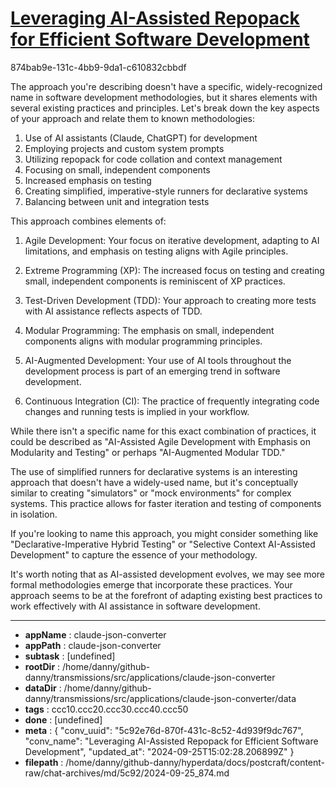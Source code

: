 # [Leveraging AI-Assisted Repopack for Efficient Software Development](https://claude.ai/chat/5c92e76d-870f-431c-8c52-4d939f9dc767)

874bab9e-131c-4bb9-9da1-c610832cbbdf

 The approach you're describing doesn't have a specific, widely-recognized name in software development methodologies, but it shares elements with several existing practices and principles. Let's break down the key aspects of your approach and relate them to known methodologies:

1. Use of AI assistants (Claude, ChatGPT) for development
2. Employing projects and custom system prompts
3. Utilizing repopack for code collation and context management
4. Focusing on small, independent components
5. Increased emphasis on testing
6. Creating simplified, imperative-style runners for declarative systems
7. Balancing between unit and integration tests

This approach combines elements of:

1. Agile Development: Your focus on iterative development, adapting to AI limitations, and emphasis on testing aligns with Agile principles.

2. Extreme Programming (XP): The increased focus on testing and creating small, independent components is reminiscent of XP practices.

3. Test-Driven Development (TDD): Your approach to creating more tests with AI assistance reflects aspects of TDD.

4. Modular Programming: The emphasis on small, independent components aligns with modular programming principles.

5. AI-Augmented Development: Your use of AI tools throughout the development process is part of an emerging trend in software development.

6. Continuous Integration (CI): The practice of frequently integrating code changes and running tests is implied in your workflow.

While there isn't a specific name for this exact combination of practices, it could be described as "AI-Assisted Agile Development with Emphasis on Modularity and Testing" or perhaps "AI-Augmented Modular TDD."

The use of simplified runners for declarative systems is an interesting approach that doesn't have a widely-used name, but it's conceptually similar to creating "simulators" or "mock environments" for complex systems. This practice allows for faster iteration and testing of components in isolation.

If you're looking to name this approach, you might consider something like "Declarative-Imperative Hybrid Testing" or "Selective Context AI-Assisted Development" to capture the essence of your methodology.

It's worth noting that as AI-assisted development evolves, we may see more formal methodologies emerge that incorporate these practices. Your approach seems to be at the forefront of adapting existing best practices to work effectively with AI assistance in software development.

---

* **appName** : claude-json-converter
* **appPath** : claude-json-converter
* **subtask** : [undefined]
* **rootDir** : /home/danny/github-danny/transmissions/src/applications/claude-json-converter
* **dataDir** : /home/danny/github-danny/transmissions/src/applications/claude-json-converter/data
* **tags** : ccc10.ccc20.ccc30.ccc40.ccc50
* **done** : [undefined]
* **meta** : {
  "conv_uuid": "5c92e76d-870f-431c-8c52-4d939f9dc767",
  "conv_name": "Leveraging AI-Assisted Repopack for Efficient Software Development",
  "updated_at": "2024-09-25T15:02:28.206899Z"
}
* **filepath** : /home/danny/github-danny/hyperdata/docs/postcraft/content-raw/chat-archives/md/5c92/2024-09-25_874.md